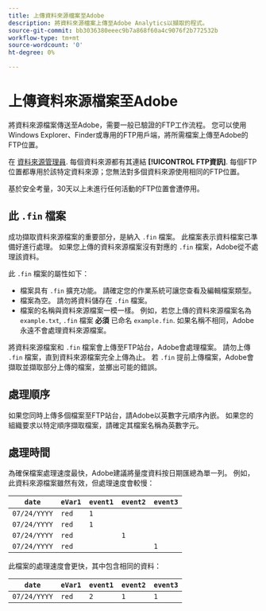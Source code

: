 ```yaml
---
title: 上傳資料來源檔案至Adobe
description: 將資料來源檔案上傳至Adobe Analytics以擷取的程式。
source-git-commit: bb3036380eeec9b7a868f60a4c9076f2b772532b
workflow-type: tm+mt
source-wordcount: '0'
ht-degree: 0%

---
```


# 上傳資料來源檔案至Adobe

將資料來源檔案傳送至Adobe，需要一般已驗證的FTP工作流程。 您可以使用Windows Explorer、Finder或專用的FTP用戶端，將所需檔案上傳至Adobe的FTP位置。

在 [資料來源管理員](manage.md). 每個資料來源都有其連結 **[!UICONTROL FTP資訊]**. 每個FTP位置都專用於該特定資料來源；您無法對多個資料來源使用相同的FTP位置。

基於安全考量，30天以上未進行任何活動的FTP位置會遭停用。

## 此 `.fin` 檔案

成功擷取資料來源檔案的重要部分，是納入 `.fin` 檔案。 此檔案表示資料檔案已準備好進行處理。 如果您上傳的資料來源檔案沒有對應的 `.fin` 檔案，Adobe從不處理該資料。

此 `.fin` 檔案的屬性如下：

* 檔案具有 `.fin` 擴充功能。 請確定您的作業系統可讓您查看及編輯檔案類型。
* 檔案為空。 請勿將資料儲存在 `.fin` 檔案。
* 檔案的名稱與資料來源檔案一模一樣。 例如，若您上傳的資料來源檔案名為 `example.txt`, `.fin` 檔案 **必須** 已命名 `example.fin`. 如果名稱不相同，Adobe永遠不會處理資料來源檔案。

將資料來源檔案和 `.fin` 檔案會上傳至FTP站台，Adobe會處理檔案。 請勿上傳 `.fin` 檔案，直到資料來源檔案完全上傳為止。 若 `.fin` 提前上傳檔案，Adobe會擷取並擷取部分上傳的檔案，並擲出可能的錯誤。

## 處理順序

如果您同時上傳多個檔案至FTP站台，請Adobe以英數字元順序內嵌。 如果您的組織要求以特定順序擷取檔案，請確定其檔案名稱為英數字元。

## 處理時間

為確保檔案處理速度最快，Adobe建議將量度資料按日期匯總為單一列。 例如，此資料來源檔案雖然有效，但處理速度會較慢：

| `date` | `eVar1` | `event1` | `event2` | `event3` |
| --- | --- | --- | --- | --- |
| `07/24/YYYY` | `red` | `1` |  |  |
| `07/24/YYYY` | `red` | `1` |  |  |
| `07/24/YYYY` | `red` |  | `1` |  |
| `07/24/YYYY` | `red` |  |  | `1` |

此檔案的處理速度會更快，其中包含相同的資料：

| `date` | `eVar1` | `event1` | `event2` | `event3` |
| --- | --- | --- | --- | --- |
| `07/24/YYYY` | `red` | `2` | `1` | `1` |

